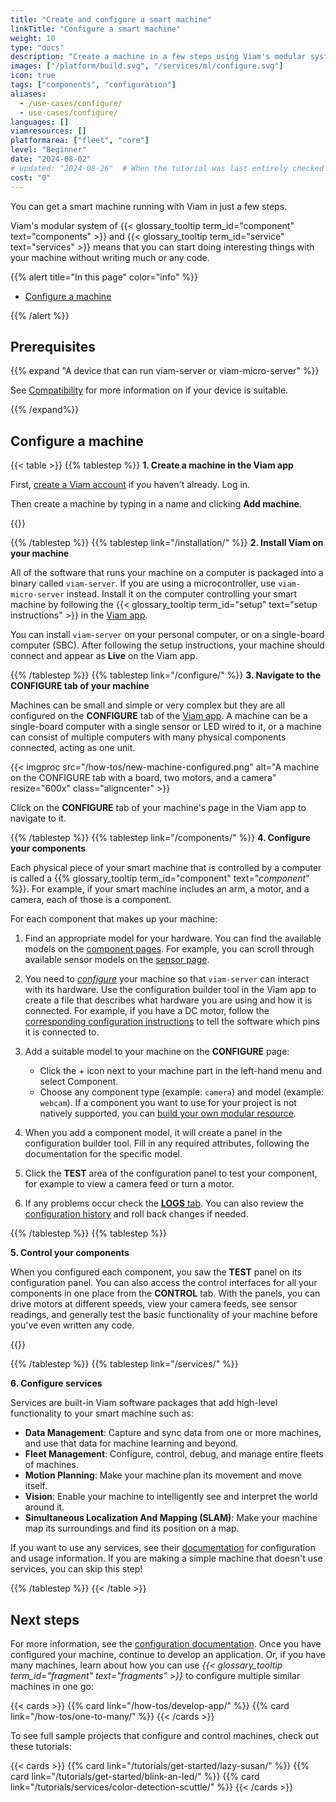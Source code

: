 ```yaml
---
title: "Create and configure a smart machine"
linkTitle: "Configure a smart machine"
weight: 10
type: "docs"
description: "Create a machine in a few steps using Viam's modular system of components and services without writing much or any code."
images: ["/platform/build.svg", "/services/ml/configure.svg"]
icon: true
tags: ["components", "configuration"]
aliases:
  - /use-cases/configure/
  - use-cases/configure/
languages: []
viamresources: []
platformarea: ["fleet", "core"]
level: "Beginner"
date: "2024-08-02"
# updated: "2024-08-26"  # When the tutorial was last entirely checked
cost: "0"
---
```


You can get a smart machine running with Viam in just a few steps.

Viam's modular system of {{< glossary_tooltip term_id="component" text="components" >}} and {{< glossary_tooltip term_id="service" text="services" >}} means that you can start doing interesting things with your machine without writing much or any code.

{{% alert title="In this page" color="info" %}}

- [Configure a machine](#configure-a-machine)

{{% /alert %}}

## Prerequisites

{{% expand "A device that can run viam-server or viam-micro-server" %}}

See [Compatibility](/installation/#compatibility) for more information on if your device is suitable.

{{% /expand%}}

## Configure a machine

{{< table >}}
{{% tablestep %}}
**1. Create a machine in the Viam app**

First, [create a Viam account](https://app.viam.com/) if you haven't already. Log in.

Then create a machine by typing in a name and clicking **Add machine**.

{{<imgproc src="/fleet/app-usage/create-machine.png" resize="600x" declaredimensions=true alt="The 'First Location' page on the Viam app with a new machine name in the New machine field and the Add machine button next to the field highlighted.">}}

{{% /tablestep %}}
{{% tablestep link="/installation/" %}}
**2. Install Viam on your machine**

All of the software that runs your machine on a computer is packaged into a binary called `viam-server`.
If you are using a microcontroller, use `viam-micro-server` instead.
Install it on the computer controlling your smart machine by following the {{< glossary_tooltip term_id="setup" text="setup instructions" >}} in the [Viam app](https://app.viam.com/).

You can install `viam-server` on your personal computer, or on a single-board computer (SBC).
After following the setup instructions, your machine should connect and appear as **Live** on the Viam app.

{{% /tablestep %}}
{{% tablestep link="/configure/" %}}
**3. Navigate to the CONFIGURE tab of your machine**

Machines can be small and simple or very complex but they are all configured on the **CONFIGURE** tab of the [Viam app](https://app.viam.com/).
A machine can be a single-board computer with a single sensor or LED wired to it, or a machine can consist of multiple computers with many physical components connected, acting as one unit.

<div>
{{< imgproc src="/how-tos/new-machine-configured.png" alt="A machine on the CONFIGURE tab with a board, two motors, and a camera" resize="600x" class="aligncenter" >}}
</div>

Click on the **CONFIGURE** tab of your machine's page in the Viam app to navigate to it.

{{% /tablestep %}}
{{% tablestep link="/components/" %}}
**4. Configure your components**

Each physical piece of your smart machine that is controlled by a computer is called a {{% glossary_tooltip term_id="component" text="_component_" %}}. For example, if your smart machine includes an arm, a motor, and a camera, each of those is a component.

For each component that makes up your machine:

1. Find an appropriate model for your hardware.
   You can find the available models on the [component pages](/components/).
   For example, you can scroll through available sensor models on the [sensor page](/components/sensor/#available-models).
2. You need to [_configure_](/configure/) your machine so that `viam-server` can interact with its hardware.
   Use the configuration builder tool in the Viam app to create a file that describes what hardware you are using and how it is connected.
   For example, if you have a DC motor, follow the [corresponding configuration instructions](/components/motor/gpio/) to tell the software which pins it is connected to.
3. Add a suitable model to your machine on the **CONFIGURE** page:

   - Click the + icon next to your machine part in the left-hand menu and select Component.
   - Choose any component type (example: `camera`) and model (example: `webcam`). If a component you want to use for your project is not natively supported, you can [build your own modular resource](/how-tos/create-module/).

4. When you add a component model, it will create a panel in the configuration builder tool. Fill in any required attributes, following the documentation for the specific model.
5. Click the **TEST** area of the configuration panel to test your component, for example to view a camera feed or turn a motor.
6. If any problems occur check the [**LOGS** tab](/cloud/machines/#logs). You can also review the [configuration history](/cloud/machines/#configure) and roll back changes if needed.

{{% /tablestep %}}
{{% tablestep %}}

<!-- markdownlint-disable MD036 -->

**5. Control your components**

When you configured each component, you saw the **TEST** panel on its configuration panel.
You can also access the control interfaces for all your components in one place from the **CONTROL** tab.
With the panels, you can drive motors at different speeds, view your camera feeds, see sensor readings, and generally test the basic functionality of your machine before you've even written any code.

{{<gif webm_src="/fleet/control.webm" mp4_src="/fleet/control.mp4" alt="The Viam app Control tab with a control panel for each component. The panel for a DC motor is clicked, expanding to show power controls." max-width="600px" class="fill alignleft">}}

{{% /tablestep %}}
{{% tablestep link="/services/" %}}

**6. Configure services**

Services are built-in Viam software packages that add high-level functionality to your smart machine such as:

- **Data Management**: Capture and sync data from one or more machines, and use that data for machine learning and beyond.
- **Fleet Management**: Configure, control, debug, and manage entire fleets of machines.
- **Motion Planning**: Make your machine plan its movement and move itself.
- **Vision**: Enable your machine to intelligently see and interpret the world around it.
- **Simultaneous Localization And Mapping (SLAM)**: Make your machine map its surroundings and find its position on a map.

If you want to use any services, see their [documentation](/services/) for configuration and usage information.
If you are making a simple machine that doesn't use services, you can skip this step!

{{% /tablestep %}}
{{< /table >}}

## Next steps

For more information, see the [configuration documentation](/configure/).
Once you have configured your machine, continue to develop an application.
Or, if you have many machines, learn about how you can use _{{< glossary_tooltip term_id="fragment" text="fragments" >}}_ to configure multiple similar machines in one go:

{{< cards >}}
{{% card link="/how-tos/develop-app/" %}}
{{% card link="/how-tos/one-to-many/" %}}
{{< /cards >}}

To see full sample projects that configure and control machines, check out these tutorials:

{{< cards >}}
{{% card link="/tutorials/get-started/lazy-susan/" %}}
{{% card link="/tutorials/get-started/blink-an-led/" %}}
{{% card link="/tutorials/services/color-detection-scuttle/" %}}
{{< /cards >}}
